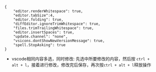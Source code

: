 ```
{
    "editor.renderWhitespace": true,
    "editor.tabSize":4,
    "editor.folding": true,
    "diffEditor.ignoreTrimWhitespace": true,
    "files.trimTrailingWhitespace": true,
    "editor.insertSpaces": true,
    "update.channel": "none",
    "vsicons.dontShowNewVersionMessage": true,
    "spell.StopAsking": true
}
```
* vscode相同内容多选，同时修改: 先选中所要修改的内容，然后按 `ctrl + alt + l`，接着进行修改，修改完后保存，再次按`ctrl + alt + l`释放操作